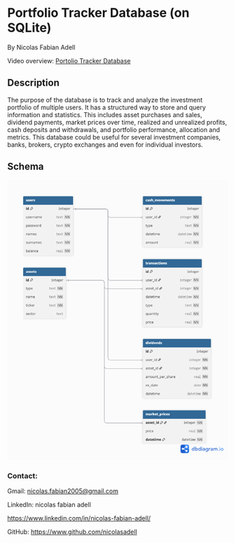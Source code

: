 # Portfolio Tracker Database (on SQLite)

By Nicolas Fabian Adell

Video overview: [Portolio Tracker Database](https://www.youtube.com/watch?v=Nf53UhuFD7c)

## Description

The purpose of the database is to track and analyze the investment portfolio of multiple users. It has a structured way to store and query information and statistics. This includes asset purchases and sales, dividend payments, market prices over time, realized and unrealized profits, cash deposits and withdrawals, and portfolio performance, allocation and metrics. This database could be useful for several investment companies, banks, brokers, crypto exchanges and even for individual investors.

## Schema
![ER Diagram](diagram.png)

### Contact:
Gmail: nicolas.fabian2005@gmail.com

LinkedIn: nicolas fabian adell

https://www.linkedin.com/in/nicolas-fabian-adell/

GitHub: https://www.github.com/nicolasadell

